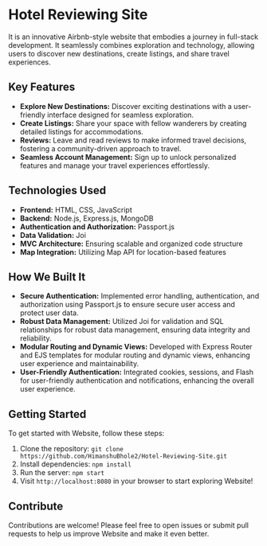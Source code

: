 # Hotel Reviewing Site

It is an innovative Airbnb-style website that embodies a journey in full-stack development. It seamlessly combines exploration and technology, allowing users to discover new destinations, create listings, and share travel experiences.

## Key Features

- **Explore New Destinations:** Discover exciting destinations with a user-friendly interface designed for seamless exploration.
- **Create Listings:** Share your space with fellow wanderers by creating detailed listings for accommodations.
- **Reviews:** Leave and read reviews to make informed travel decisions, fostering a community-driven approach to travel.
- **Seamless Account Management:** Sign up to unlock personalized features and manage your travel experiences effortlessly.

## Technologies Used

- **Frontend:** HTML, CSS, JavaScript
- **Backend:** Node.js, Express.js, MongoDB
- **Authentication and Authorization:** Passport.js
- **Data Validation:** Joi
- **MVC Architecture:** Ensuring scalable and organized code structure
- **Map Integration:** Utilizing Map API for location-based features

## How We Built It

- **Secure Authentication:** Implemented error handling, authentication, and authorization using Passport.js to ensure secure user access and protect user data.
- **Robust Data Management:** Utilized Joi for validation and SQL relationships for robust data management, ensuring data integrity and reliability.
- **Modular Routing and Dynamic Views:** Developed with Express Router and EJS templates for modular routing and dynamic views, enhancing user experience and maintainability.
- **User-Friendly Authentication:** Integrated cookies, sessions, and Flash for user-friendly authentication and notifications, enhancing the overall user experience.

## Getting Started

To get started with Website, follow these steps:

1. Clone the repository: `git clone https://github.com/HimanshuBhole2/Hotel-Reviewing-Site.git`
2. Install dependencies: `npm install`
3. Run the server: `npm start`
4. Visit `http://localhost:8080` in your browser to start exploring Website!

## Contribute

Contributions are welcome! Please feel free to open issues or submit pull requests to help us improve Website and make it even better.
